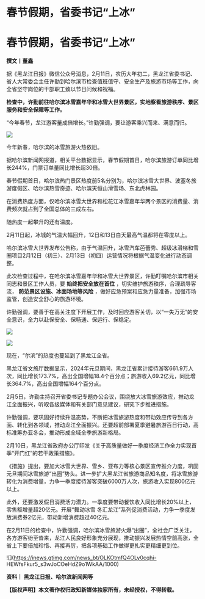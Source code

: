 # 春节假期，省委书记“上冰”

# 春节假期，省委书记“上冰”

**撰文丨董鑫**

据《黑龙江日报》微信公众号消息，2月11日，农历大年初二，黑龙江省委书记、省人大常委会主任许勤到哈尔滨市检查值班值守、安全生产及旅游市场等工作，向全省坚守岗位的干部职工致以节日问候和祝福。

**检查中，许勤前往哈尔滨冰雪嘉年华和冰雪大世界景区，实地察看旅游秩序、景区服务和安全保障等工作。**

“今年春节，龙江游客量成倍增长。”许勤强调，要让游客乘兴而来、满意而归。

![](https://inews.gtimg.com/news_bt/OlhNJH48gFolWv6DHC1mTGwogV_1Yz5ZOEXSRlY30Bu1gAA/1000)

今年新春，哈尔滨的冰雪旅游火热依旧。

据哈尔滨新闻网报道，相关平台数据显示，春节假期首日，哈尔滨旅游订单同比增长244%，门票订单量同比增长超30倍。

春节假期首日，哈尔滨热门景区热度前5名分别为，哈尔滨冰雪大世界、波塞冬旅游度假区、哈尔滨热雪奇迹、哈尔滨天恒山滑雪场、东北虎林园。

在消费热度方面，仅哈尔滨冰雪大世界和松花江冰雪嘉年华两个景区的消费量、消费频次就占到了全国总体的三成左右。

随热度一起攀升的还有温度。

2月11日起，冰城的气温大幅回升，12日和13日白天最高气温都将在零度以上。

哈尔滨冰雪大世界发布公告称，由于气温回升，冰雪汽车芭蕾秀、超级冰滑梯和雪圈项目2月12日（初三）、2月13日（初四）运营情况将根据气温变化进行动态调整。

此次检查过程中，在哈尔滨冰雪嘉年华和冰雪大世界景区，许勤叮嘱哈尔滨市相关同志和景区工作人员，要 **始终把安全放在首位**
，切实维护旅游秩序，合理疏导客流， **防范景区设施、冰面场地等风险** ，做好应急预案和应急力量准备，加强市场监管，创造安全舒心的旅游环境。

许勤强调，要善于在高关注度下开展工作，及时回应游客关切，以“一失万无”的安全意识，全力以赴保安全、保畅通、保运行、保稳定。

![](https://inews.gtimg.com/news_bt/O4hst6fE32F_RuXZrpvYG8WZjUbv_4R-XmtCebfYQ5h8AAA/1000)

![](https://inews.gtimg.com/news_bt/O9QWGWGK7mJKVQc20cBYlktfHDbAI0698L2uhlRrW8TLsAA/1000)

现在，“尔滨”的热度也蔓延到了黑龙江全省。

黑龙江省文旅厅数据显示，2024年元旦期间，黑龙江省累计接待游客661.9万人次，同比增长173.7%，高出全国增幅18.4个百分点；旅游收入69.2亿元，同比增长364.7%，高出全国增幅164个百分点。

2月5日，许勤主持召开省委书记专题办公会议，围绕放大冰雪旅游效应，推动龙江全面振兴，听取各级媒体和有关部门意见建议，研究下步推进措施。

许勤强调，要巩固好持续升温态势，不断把冰雪旅游热度和带动效应传导到各方面、转化到各领域，推动龙江全面振兴。还要超前部署夏季避暑旅游百日行动，高标准筹办亚冬会，推动形成全域全季旅游新格局。

2月10日，黑龙江省政府办公厅印发《关于高质量做好一季度经济工作全力实现首季“开门红”的若干政策措施》。

《措施》提出，要加大冰雪大世界、雪乡、亚布力等核心景区宣传推介力度，巩固元旦期间冰雪旅游“出圈”势头。进一步扩大黑龙江省旅游商品知名度，将冰雪旅游转化为消费增量，力争一季度接待游客突破6000万人次，旅游收入实现800亿元以上。

此外，还要激发假日消费活力潜力。一季度要带动餐饮收入同比增长20%以上，零售额增量超20亿元。开展“舞动冰雪
冬汇龙江”系列促消费活动，力争一季度发放消费券2亿元，带动新增消费超过40亿元。

在2月11日的检查中，许勤强调，哈尔滨冰雪旅游火爆“出圈”，全社会广泛关注，各方游客纷至沓来，龙江人民良好形象充分展现，推动振兴发展热情空前高涨，全省上下要倍加珍惜、再接再厉，把各项基础工作做得更扎实更精细更到位。

![](https://inews.gtimg.com/news_bt/OLKOtmfQ4OLy0cqhi-
HEWfsFkur5_s3wJoCOeHdZ9o1WkAA/1000)

**资料｜ 黑龙江日报、哈尔滨新闻网等**

**【版权声明】本文著作权归政知新媒体独家所有，未经授权，不得转载。**

